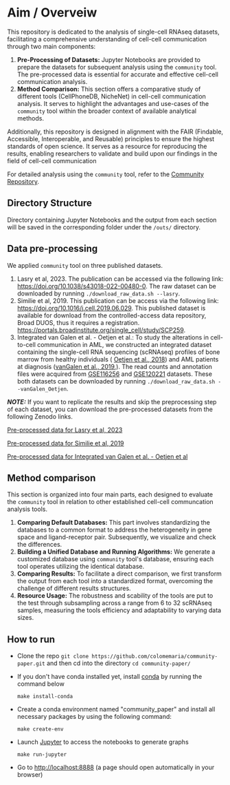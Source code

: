 # Aim / Overveiw

This repository is dedicated to the analysis of single-cell RNAseq datasets, facilitating a comprehensive understanding of cell-cell communication through two main components:

1. **Pre-Processing of Datasets:** Jupyter Notebooks are provided to prepare the datasets for subsequent analysis using the `community` tool. The pre-processed data is essential for accurate and effective cell-cell communication analysis.
2. **Method Comparison:** This section offers a comparative study of different tools (CellPhoneDB, NicheNet) in cell-cell communication analysis. It serves to highlight the advantages and use-cases of the `community` tool within the broader context of available analytical methods.

Additionally, this repository is designed in alignment with the FAIR (Findable, Accessible, Interoperable, and Reusable) principles to ensure the highest standards of open science. It serves as a resource for reproducing the results, enabling researchers to validate and build upon our findings in the field of cell-cell communication

For detailed analysis using the `community` tool, refer to the [Community Repository](https://github.com/SoloveyMaria/community).

## Directory Structure

Directory containing Jupyter Notebooks and the output from each section will be saved in the corresponding folder under the `/outs/` directory.



## Data pre-processing
We applied `community` tool on three published datasets.
    
1. Lasry et al, 2023. The publication can be accessed via the following link: https://doi.org/10.1038/s43018-022-00480-0. The raw dataset can be downloaded by running `./download_raw_data.sh --lasry`. 
2. Similie et al, 2019. This publication can be access via the following link: https://doi.org/10.1016/j.cell.2019.06.029. This published dataset is available for download from the controlled-access data repository, Broad DUOS, thus it requires a registration. https://portals.broadinstitute.org/single_cell/study/SCP259. 
3. Integrated van Galen et al. - Oetjen et al.: To study the alterations in cell-to-cell communication in AML, we constructed an integrated dataset containing the single-cell RNA sequencing (scRNAseq) profiles of bone marrow from healthy individuals ( [Oetjen et al., 2018](https://doi.org/10.1172/jci.insight.124928)) and AML patients at diagnosis ([vanGalen et al., 2019](https://doi.org/10.1016/j.cell.2019.01.031),). The  read counts and annotation files were acquired from [GSE116256](https://www.ncbi.nlm.nih.gov/geo/query/acc.cgi?acc=GSE116256) and [GSE120221](https://www.ncbi.nlm.nih.gov/geo/query/acc.cgi?acc=GSE120221) datasets. These both datasets can be downloaded by running `./download_raw_data.sh --vanGalen_Oetjen`.


**_NOTE:_** If you want to replicate the results and skip the preprocessing step of each dataset, you can download the pre-processed datasets from the following Zenodo links. 

[Pre-processed data for Lasry et al, 2023](https://zenodo.org/records/7962808)

[Pre-processed data for Similie et al, 2019](https://zenodo.org/records/7962808)

[Pre-processed data for Integrated van Galen et al. - Oetjen et al](https://zenodo.org/records/10013368)

## Method comparison

This section is organized into four main parts, each designed to evaluate the `community` tool in relation to other established cell-cell communcation analysis tools. 

1. **Comparing Default Databases:** This part involves standardizing the databases to a common format to address the heterogeneity in gene space and ligand-receptor pair. Subsequently, we visualize and check the differences.
2. **Building a Unified Database and Running Algorithms:** We generate a customized database using `community` tool's database, ensuring each tool operates utilizing the identical database. 
3. **Comparing Results:** To facilitate a direct comparison, we first transform the output from each tool into a standardized format, overcoming the challenge of different results structures.
4. **Resource Usage:** The robustness and scability of the tools are put to the test through subsampling across a range from 6 to 32 scRNAseq samples, measuring the tools efficiency and adaptability to varying data sizes.


## How to run

- Clone the repo ```git clone https://github.com/colomemaria/community-paper.git``` and then cd into the directory ```cd community-paper/```

- If you don't have conda installed yet, install [conda](https://conda.io/miniconda.html) by running the command below

    ```
    make install-conda
    ```

- Create a conda environment named "community_paper" and install all necessary packages by using the following command:

    ```
    make create-env
    ```
- Launch [Jupyter](https://jupyter.org/) to access the notebooks to generate graphs

    ```
    make run-jupyter
    ```

- Go to [http://localhost:8888](http://localhost:8888) (a page should open automatically in your browser) 
    